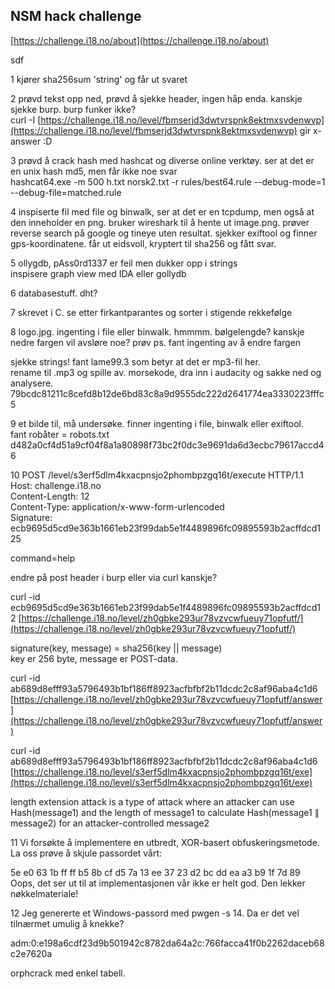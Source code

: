 ## NSM hack challenge

[https://challenge.i18.no/about](https://challenge.i18.no/about)

sdf

1 kjører sha256sum 'string' og får ut svaret

2 prøvd tekst opp ned, prøvd å sjekke header, ingen håp enda. kanskje sjekke burp. burp funker ikke?  
curl -I [https://challenge.i18.no/level/fbmserjd3dwtvrspnk8ektmxsvdenwvp](https://challenge.i18.no/level/fbmserjd3dwtvrspnk8ektmxsvdenwvp) gir x-answer :D

3 prøvd å crack hash med hashcat og diverse online verktøy. ser at det er en unix hash md5, men får ikke noe svar  
hashcat64.exe -m 500 h.txt norsk2.txt -r rules/best64.rule --debug-mode=1 --debug-file=matched.rule

4 inspiserte fil med file og binwalk, ser at det er en tcpdump, men også at den inneholder en png. bruker wireshark til å hente ut image.png. prøver reverse search på google og tineye uten resultat. sjekker exiftool og finner gps-koordinatene. får ut eidsvoll, kryptert til sha256 og fått svar.

5 ollygdb, pAss0rd1337 er feil men dukker opp i strings  
inspisere graph view med IDA eller gollydb

6 databasestuff. dht?

7 skrevet i C. se etter firkantparantes og sorter i stigende rekkefølge

8 logo.jpg. ingenting i file eller binwalk. hmmmm. bølgelengde? kanskje nedre fargen vil avsløre noe? prøv ps. fant ingenting av å endre fargen

sjekke strings! fant lame99.3 som betyr at det er mp3-fil her.  
rename til .mp3 og spille av. morsekode, dra inn i audacity og sakke ned og analysere.  
79bcdc81211c8cefd8b12de6bd83c8a9d9555dc222d2641774ea3330223fffc5

9 et bilde til, må undersøke. finner ingenting i file, binwalk eller exiftool.  
fant robåter = robots.txt  
d482a0cf4d51a9cf04f8a1a80898f73bc2f0dc3e9691da6d3ecbc79617accd46

10 POST /level/s3erf5dlm4kxacpnsjo2phombpzgq16t/execute HTTP/1.1  
Host: challenge.i18.no  
Content-Length: 12  
Content-Type: application/x-www-form-urlencoded  
Signature: ecb9695d5cd9e363b1661eb23f99dab5e1f4489896fc09895593b2acffdcd125

command=help

endre på post header i burp eller via curl kanskje?

curl -id ecb9695d5cd9e363b1661eb23f99dab5e1f4489896fc09895593b2acffdcd12 [https://challenge.i18.no/level/zh0gbke293ur78vzvcwfueuy71opfutf/](https://challenge.i18.no/level/zh0gbke293ur78vzvcwfueuy71opfutf/)

signature\(key, message\) = sha256\(key \|\| message\)  
key er 256 byte, message er POST-data.

curl -id ab689d8efff93a5796493b1bf186ff8923acfbfbf2b11dcdc2c8af96aba4c1d6 [https://challenge.i18.no/level/zh0gbke293ur78vzvcwfueuy71opfutf/answer](https://challenge.i18.no/level/zh0gbke293ur78vzvcwfueuy71opfutf/answer)

curl -id ab689d8efff93a5796493b1bf186ff8923acfbfbf2b11dcdc2c8af96aba4c1d6 [https://challenge.i18.no/level/s3erf5dlm4kxacpnsjo2phombpzgq16t/exe](https://challenge.i18.no/level/s3erf5dlm4kxacpnsjo2phombpzgq16t/exe)

length extension attack is a type of attack where an attacker can use Hash\(message1\) and the length of message1 to calculate Hash\(message1 ∥ message2\) for an attacker-controlled message2

11 Vi forsøkte å implementere en utbredt, XOR-basert obfuskeringsmetode. La oss prøve å skjule passordet vårt:

5e e0 63 1b ff ff b5 8b cf d5 7a 13 ee 37 23 d2 bc dd ea a3 b9 1f 7d 89  
Oops, det ser ut til at implementasjonen vår ikke er helt god. Den lekker nøkkelmateriale!

12 Jeg genererte et Windows-passord med pwgen -s 14. Da er det vel tilnærmet umulig å knekke?

adm:0:e198a6cdf23d9b501942c8782da64a2c:766facca41f0b2262daceb68c2e7620a

orphcrack med enkel tabell.

